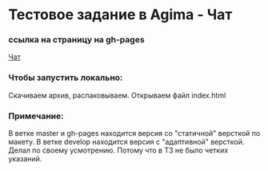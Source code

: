 # Тестовое задание в Agima - Чат
### ссылка на страницу на gh-pages
[Чат](https://shishovka.github.io/agima_chat.github.io/)
### Чтобы запустить локально:
Cкачиваем архив, распаковываем. Открываем файл index.html
### Примечание:
В ветке master и gh-pages находится версия со "статичной" версткой по макету.
В ветке develop находится версия с "адаптивной" версткой. Делал по своему усмотрению. Потому что в ТЗ не было четких указаний.
